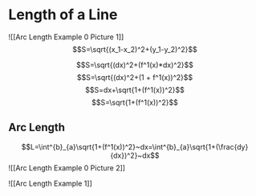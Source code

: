 # Length of a Line
![[Arc Length Example 0 Picture 1]]
$$S=\sqrt{(x_1-x_2)^2+(y_1-y_2)^2}$$

$$S=\sqrt{(dx)^2+(f^1(x)*dx)^2}$$
$$S=\sqrt{(dx)^2+(1 + f^1(x))^2}$$
$$S=dx+\sqrt{1+(f^1(x))^2}$$
$$S=\sqrt{1+(f^1(x))^2}$$
## Arc Length
$$L=\int^{b}_{a}\sqrt{1+(f^1(x))^2}~dx=\int^{b}_{a}\sqrt{1+(\frac{dy}{dx})^2}~dx$$
![[Arc Length Example 0 Picture 2]]

![[Arc Length Example 1]]